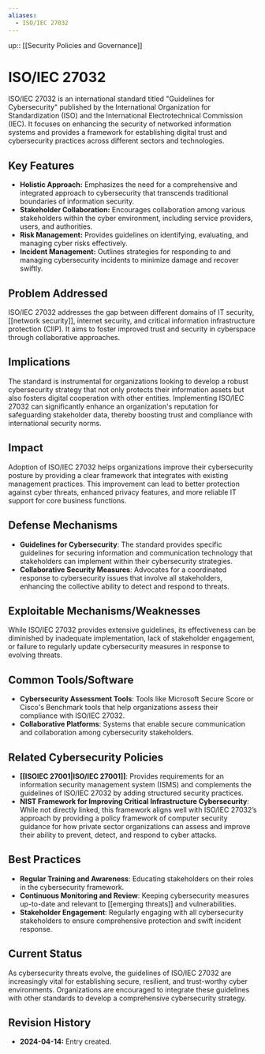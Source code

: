 ```yaml
---
aliases:
  - ISO/IEC 27032
---
```

up:: [[Security Policies and Governance]]
# ISO/IEC 27032

ISO/IEC 27032 is an international standard titled "Guidelines for Cybersecurity" published by the International Organization for Standardization (ISO) and the International Electrotechnical Commission (IEC). It focuses on enhancing the security of networked information systems and provides a framework for establishing digital trust and cybersecurity practices across different sectors and technologies.

## Key Features

- **Holistic Approach:** Emphasizes the need for a comprehensive and integrated approach to cybersecurity that transcends traditional boundaries of information security.
- **Stakeholder Collaboration:** Encourages collaboration among various stakeholders within the cyber environment, including service providers, users, and authorities.
- **Risk Management:** Provides guidelines on identifying, evaluating, and managing cyber risks effectively.
- **Incident Management:** Outlines strategies for responding to and managing cybersecurity incidents to minimize damage and recover swiftly.

## Problem Addressed

ISO/IEC 27032 addresses the gap between different domains of IT security, [[network security]], internet security, and critical information infrastructure protection (CIIP). It aims to foster improved trust and security in cyberspace through collaborative approaches.

## Implications

The standard is instrumental for organizations looking to develop a robust cybersecurity strategy that not only protects their information assets but also fosters digital cooperation with other entities. Implementing ISO/IEC 27032 can significantly enhance an organization's reputation for safeguarding stakeholder data, thereby boosting trust and compliance with international security norms.

## Impact

Adoption of ISO/IEC 27032 helps organizations improve their cybersecurity posture by providing a clear framework that integrates with existing management practices. This improvement can lead to better protection against cyber threats, enhanced privacy features, and more reliable IT support for core business functions.

## Defense Mechanisms

- **Guidelines for Cybersecurity**: The standard provides specific guidelines for securing information and communication technology that stakeholders can implement within their cybersecurity strategies.
- **Collaborative Security Measures**: Advocates for a coordinated response to cybersecurity issues that involve all stakeholders, enhancing the collective ability to detect and respond to threats.

## Exploitable Mechanisms/Weaknesses

While ISO/IEC 27032 provides extensive guidelines, its effectiveness can be diminished by inadequate implementation, lack of stakeholder engagement, or failure to regularly update cybersecurity measures in response to evolving threats.

## Common Tools/Software

- **Cybersecurity Assessment Tools**: Tools like Microsoft Secure Score or Cisco's Benchmark tools that help organizations assess their compliance with ISO/IEC 27032.
- **Collaborative Platforms**: Systems that enable secure communication and collaboration among cybersecurity stakeholders.

## Related Cybersecurity Policies

- **[[ISOIEC 27001|ISO/IEC 27001]]**: Provides requirements for an information security management system (ISMS) and complements the guidelines of ISO/IEC 27032 by adding structured security practices.
- **NIST Framework for Improving Critical Infrastructure Cybersecurity**: While not directly linked, this framework aligns well with ISO/IEC 27032’s approach by providing a policy framework of computer security guidance for how private sector organizations can assess and improve their ability to prevent, detect, and respond to cyber attacks.

## Best Practices

- **Regular Training and Awareness**: Educating stakeholders on their roles in the cybersecurity framework.
- **Continuous Monitoring and Review**: Keeping cybersecurity measures up-to-date and relevant to [[emerging threats]] and vulnerabilities.
- **Stakeholder Engagement**: Regularly engaging with all cybersecurity stakeholders to ensure comprehensive protection and swift incident response.

## Current Status

As cybersecurity threats evolve, the guidelines of ISO/IEC 27032 are increasingly vital for establishing secure, resilient, and trust-worthy cyber environments. Organizations are encouraged to integrate these guidelines with other standards to develop a comprehensive cybersecurity strategy.

## Revision History

- **2024-04-14:** Entry created.